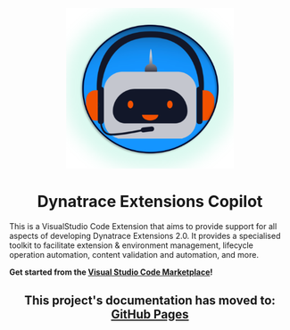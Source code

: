 <p align="center">
  <img src="./src/assets/logos/copilot_logo.png" width=300>
</p>

<h1 align="center">Dynatrace Extensions Copilot</h1>

This is a VisualStudio Code Extension that aims to provide support for all aspects of developing Dynatrace Extensions 2.0. It provides a specialised toolkit to facilitate extension & environment management, lifecycle operation automation, content validation and automation, and more.

**Get started from the [Visual Studio Code Marketplace](https://marketplace.visualstudio.com/items?itemName=DynatracePlatformExtensions.dt-ext-copilot)!**

<h2 align="center">
  This project's documentation has moved to:
  <br/>
  <a href="https://dynatrace-extensions.github.io/dynatrace-extensions-copilot/">
    GitHub Pages
  </a>
</h2>
